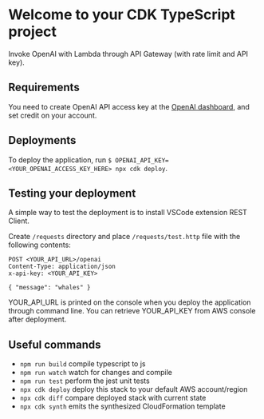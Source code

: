 # Welcome to your CDK TypeScript project

Invoke OpenAI with Lambda through API Gateway (with rate limit and API key).

## Requirements

You need to create OpenAI API access key at the [OpenAI dashboard](https://platform.openai.com/chat-completions), and set credit on your account.

## Deployments

To deploy the application, run `$ OPENAI_API_KEY=<YOUR_OPENAI_ACCESS_KEY_HERE> npx cdk deploy`.

## Testing your deployment

A simple way to test the deployment is to install VSCode extension REST Client.

Create `/requests` directory and place `/requests/test.http` file with the following contents:

```
POST <YOUR_API_URL>/openai
Content-Type: application/json
x-api-key: <YOUR_API_KEY>

{ "message": "whales" }
```

YOUR_API_URL is printed on the console when you deploy the application through command line. You can retrieve YOUR_API_KEY from AWS console after deployment.

## Useful commands

- `npm run build` compile typescript to js
- `npm run watch` watch for changes and compile
- `npm run test` perform the jest unit tests
- `npx cdk deploy` deploy this stack to your default AWS account/region
- `npx cdk diff` compare deployed stack with current state
- `npx cdk synth` emits the synthesized CloudFormation template

##
